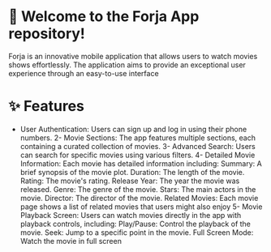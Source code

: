 # 🚀 Welcome to the Forja App repository! 

Forja is an innovative mobile application that allows users to watch movies shows effortlessly.
The application aims to provide an exceptional user experience through an easy-to-use interface 

# ✨ Features

* User Authentication: Users can sign up and log in using their phone numbers.
2- Movie Sections: The app features multiple sections, each containing a curated collection of movies.
3- Advanced Search: Users can search for specific movies using various filters.
4- Detailed Movie Information: 
      Each movie has detailed information including:
         Summary: A brief synopsis of the movie plot.
         Duration: The length of the movie.
         Rating: The movie's rating.
         Release Year: The year the movie was released.
         Genre: The genre of the movie.
         Stars: The main actors in the movie.
         Director: The director of the movie.
         Related Movies: Each movie page shows a list of related movies that users might also enjoy
5- Movie Playback Screen: 
      Users can watch movies directly in the app with playback controls, including:
         Play/Pause: Control the playback of the movie.
         Seek: Jump to a specific point in the movie.
         Full Screen Mode: Watch the movie in full screen

